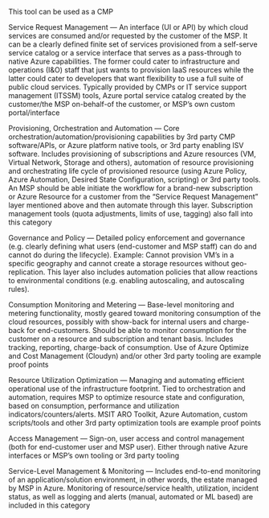 This tool can be used as a CMP

Service Request Management — An interface (UI or API) by which cloud services are consumed and/or requested by the customer of the MSP. It can be a clearly defined finite set of services provisioned from a self-serve service catalog or a service interface that serves as a pass-through to native Azure capabilities. The former could cater to infrastructure and operations (I&O) staff that just wants to provision IaaS resources while the latter could cater to developers that want flexibility to use a full suite of public cloud services. Typically provided by CMPs or IT service support management (ITSSM) tools, Azure portal service catalog created by the customer/the MSP on-behalf-of the customer, or MSP’s own custom portal/interface

Provisioning, Orchestration and Automation — Core orchestration/automation/provisioning capabilities by 3rd party CMP software/APIs, or Azure platform native tools, or 3rd party enabling ISV software. Includes provisioning of subscriptions and Azure resources (VM, Virtual Network, Storage and others), automation of resource provisioning and orchestrating life cycle of provisioned resource (using Azure Policy, Azure Automation, Desired State Configuration, scripting) or 3rd party tools. An MSP should be able initiate the workflow for a brand-new subscription or Azure Resource for a customer from the “Service Request Management” layer mentioned above and then automate through this layer. Subscription management tools (quota adjustments, limits of use, tagging) also fall into this category

Governance and Policy — Detailed policy enforcement and governance (e.g. clearly defining what users (end-customer and MSP staff) can do and cannot do during the lifecycle). Example: Cannot provision VM’s in a specific geography and cannot create a storage resources without geo-replication. This layer also includes automation policies that allow reactions to environmental conditions (e.g. enabling autoscaling, and autoscaling rules).

Consumption Monitoring and Metering — Base-level monitoring and metering functionality, mostly geared toward monitoring consumption of the cloud resources, possibly with show-back for internal users and charge-back for end-customers. Should be able to monitor consumption for the customer on a resource and subscription and tenant basis. Includes tracking, reporting, charge-back of consumption. Use of Azure Optimize and Cost Management (Cloudyn) and/or other 3rd party tooling are example proof points
	
Resource Utilization Optimization — Managing and automating efficient operational use of the infrastructure footprint. Tied to orchestration and automation, requires MSP to optimize resource state and configuration, based on consumption, performance and utilization indicators/counters/alerts. MSIT ARO Toolkit, Azure Automation, custom scripts/tools and other 3rd party optimization tools are example proof points

Access Management — Sign-on, user access and control management (both for end-customer user and MSP user). Either through native Azure interfaces or MSP’s own tooling or 3rd party tooling

Service-Level Management & Monitoring — Includes end-to-end monitoring of an application/solution environment, in other words, the estate managed by MSP in Azure. Monitoring of resource/service health, utilization, incident status, as well as logging and alerts (manual, automated or ML based) are included in this category

